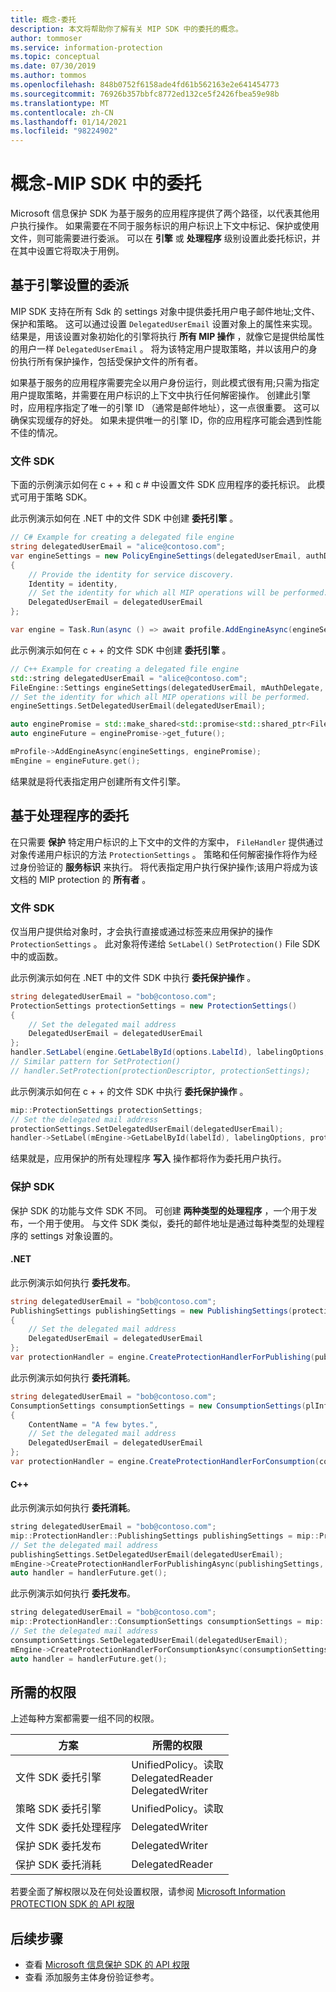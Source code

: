 ```yaml
---
title: 概念-委托
description: 本文将帮助你了解有关 MIP SDK 中的委托的概念。
author: tommoser
ms.service: information-protection
ms.topic: conceptual
ms.date: 07/30/2019
ms.author: tommos
ms.openlocfilehash: 848b0752f6158ade4fd61b562163e2e641454773
ms.sourcegitcommit: 76926b357bbfc8772ed132ce5f2426fbea59e98b
ms.translationtype: MT
ms.contentlocale: zh-CN
ms.lasthandoff: 01/14/2021
ms.locfileid: "98224902"
---
```

# <a name="concept---delegation-in-the-mip-sdk"></a>概念-MIP SDK 中的委托

Microsoft 信息保护 SDK 为基于服务的应用程序提供了两个路径，以代表其他用户执行操作。 如果需要在不同于服务标识的用户标识上下文中标记、保护或使用文件，则可能需要进行委派。 可以在 **引擎** 或 **处理程序** 级别设置此委托标识，并在其中设置它将取决于用例。

## <a name="engine-settings-based-delegation"></a>基于引擎设置的委派

MIP SDK 支持在所有 Sdk 的 settings 对象中提供委托用户电子邮件地址;文件、保护和策略。 这可以通过设置 `DelegatedUserEmail` 设置对象上的属性来实现。 结果是，用该设置对象初始化的引擎将执行 **所有 MIP 操作** ，就像它是提供给属性的用户一样 `DelegatedUserEmail` 。 将为该特定用户提取策略，并以该用户的身份执行所有保护操作，包括受保护文件的所有者。

如果基于服务的应用程序需要完全以用户身份运行，则此模式很有用;只需为指定用户提取策略，并需要在用户标识的上下文中执行任何解密操作。 创建此引擎时，应用程序指定了唯一的引擎 ID （通常是邮件地址），这一点很重要。 这可以确保实现缓存的好处。 如果未提供唯一的引擎 ID，你的应用程序可能会遇到性能不佳的情况。

### <a name="file-sdk"></a>文件 SDK

下面的示例演示如何在 c + + 和 c # 中设置文件 SDK 应用程序的委托标识。 此模式可用于策略 SDK。

此示例演示如何在 .NET 中的文件 SDK 中创建 **委托引擎** 。

```csharp
// C# Example for creating a delegated file engine
string delegatedUserEmail = "alice@contoso.com";
var engineSettings = new PolicyEngineSettings(delegatedUserEmail, authDelegate, "", "en-US")
{
    // Provide the identity for service discovery.
    Identity = identity,
    // Set the identity for which all MIP operations will be performed.
    DelegatedUserEmail = delegatedUserEmail
};

var engine = Task.Run(async () => await profile.AddEngineAsync(engineSettings)).Result;
```

此示例演示如何在 c + + 的文件 SDK 中创建 **委托引擎** 。

```c++
// C++ Example for creating a delegated file engine
std::string delegatedUserEmail = "alice@contoso.com";
FileEngine::Settings engineSettings(delegatedUserEmail, mAuthDelegate, "", "en-US", false);
// Set the identity for which all MIP operations will be performed. 
engineSettings.SetDelegatedUserEmail(delegatedUserEmail);

auto enginePromise = std::make_shared<std::promise<std::shared_ptr<FileEngine>>>();
auto engineFuture = enginePromise->get_future();

mProfile->AddEngineAsync(engineSettings, enginePromise);
mEngine = engineFuture.get();
```

结果就是将代表指定用户创建所有文件引擎。


## <a name="handler-based-delegation"></a>基于处理程序的委托

在只需要 **保护** 特定用户标识的上下文中的文件的方案中， `FileHandler` 提供通过对象传递用户标识的方法 `ProtectionSettings` 。 策略和任何解密操作将作为经过身份验证的 **服务标识** 来执行。 将代表指定用户执行保护操作;该用户将成为该文档的 MIP protection 的 **所有者** 。

### <a name="file-sdk"></a>文件 SDK

仅当用户提供给对象时，才会执行直接或通过标签来应用保护的操作 `ProtectionSettings` 。 此对象将传递给 `SetLabel()` `SetProtection()` File SDK 中的或函数。

此示例演示如何在 .NET 中的文件 SDK 中执行 **委托保护操作** 。

```csharp
string delegatedUserEmail = "bob@contoso.com";
ProtectionSettings protectionSettings = new ProtectionSettings()
{
    // Set the delegated mail address 
    DelegatedUserEmail = delegatedUserEmail
};
handler.SetLabel(engine.GetLabelById(options.LabelId), labelingOptions, protectionSettings);
// Similar pattern for SetProtection()
// handler.SetProtection(protectionDescriptor, protectionSettings);
```

此示例演示如何在 c + + 的文件 SDK 中执行 **委托保护操作** 。

```c++
mip::ProtectionSettings protectionSettings;
// Set the delegated mail address 
protectionSettings.SetDelegatedUserEmail(delegatedUserEmail);
handler->SetLabel(mEngine->GetLabelById(labelId), labelingOptions, protectionSettings);
```

结果就是，应用保护的所有处理程序 **写入** 操作都将作为委托用户执行。 

### <a name="protection-sdk"></a>保护 SDK

保护 SDK 的功能与文件 SDK 不同。 可创建 **两种类型的处理程序** ，一个用于发布，一个用于使用。 与文件 SDK 类似，委托的邮件地址是通过每种类型的处理程序的 settings 对象设置的。

#### <a name="net"></a>.NET

此示例演示如何执行 **委托发布**。

```csharp
string delegatedUserEmail = "bob@contoso.com";
PublishingSettings publishingSettings = new PublishingSettings(protectionDescriptor)
{
    // Set the delegated mail address 
    DelegatedUserEmail = delegatedUserEmail
};          
var protectionHandler = engine.CreateProtectionHandlerForPublishing(publishingSettings);
```

此示例演示如何执行 **委托消耗**。

```csharp
string delegatedUserEmail = "bob@contoso.com";
ConsumptionSettings consumptionSettings = new ConsumptionSettings(plInfo)
{                
    ContentName = "A few bytes.",
    // Set the delegated mail address 
    DelegatedUserEmail = delegatedUserEmail
};
var protectionHandler = engine.CreateProtectionHandlerForConsumption(consumptionSettings);
```

#### <a name="c"></a>C++

此示例演示如何执行 **委托消耗**。

```c++
string delegatedUserEmail = "bob@contoso.com";
mip::ProtectionHandler::PublishingSettings publishingSettings = mip::ProtectionHandler::PublishingSettings(descriptor);
// Set the delegated mail address 
publishingSettings.SetDelegatedUserEmail(delegatedUserEmail);
mEngine->CreateProtectionHandlerForPublishingAsync(publishingSettings, handlerObserver, handlerPromise);
auto handler = handlerFuture.get(); 
```

此示例演示如何执行 **委托发布**。

```c++
string delegatedUserEmail = "bob@contoso.com";
mip::ProtectionHandler::ConsumptionSettings consumptionSettings = mip::ProtectionHandler::ConsumptionSettings(serializedPublishingLicense);
// Set the delegated mail address 
consumptionSettings.SetDelegatedUserEmail(delegatedUserEmail);
mEngine->CreateProtectionHandlerForConsumptionAsync(consumptionSettings, handlerObserver, handlerPromise);
auto handler = handlerFuture.get(); 
```

## <a name="required-permissions"></a>所需的权限

上述每种方案都需要一组不同的权限。 

| 方案                             | 所需的权限                                                             |
| ------------------------------------ | ------------------------------------------------------------------------------- |
| 文件 SDK 委托引擎            | UnifiedPolicy。读取<br>DelegatedReader<br>DelegatedWriter |
| 策略 SDK 委托引擎          | UnifiedPolicy。读取                                                       |
| 文件 SDK 委托处理程序           | DelegatedWriter                                                         |
| 保护 SDK 委托发布     | DelegatedWriter                                                         |
| 保护 SDK 委托消耗 | DelegatedReader                                                         |

若要全面了解权限以及在何处设置权限，请参阅 [Microsoft Information PROTECTION SDK 的 API 权限](concept-api-permissions.md)

## <a name="next-steps"></a>后续步骤

- 查看 [Microsoft 信息保护 SDK 的 API 权限](concept-api-permissions.md)
- 查看 <TODO> 添加服务主体身份验证参考。